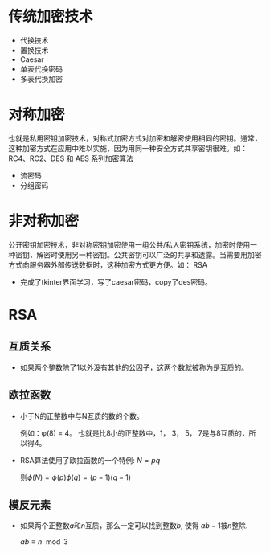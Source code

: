 # 传统加密技术

- 代换技术
- 置换技术
- Caesar
- 单表代换密码
- 多表代换加密
# 对称加密 
也就是私用密钥加密技术，对称式加密方式对加密和解密使用相同的密钥。通常，这种加密方式在应用中难以实施，因为用同一种安全方式共享密钥很难。如：RC4、RC2、DES 和 AES 系列加密算法
- 流密码
- 分组密码
  
# 非对称加密
公开密钥加密技术，非对称密钥加密使用一组公共/私人密钥系统，加密时使用一种密钥，解密时使用另一种密钥。公共密钥可以广泛的共享和透露。当需要用加密方式向服务器外部传送数据时，这种加密方式更方便。如： RSA

- 完成了tkinter界面学习，写了caesar密码，copy了des密码。

# RSA

## 互质关系
- 如果两个整数除了1以外没有其他的公因子，这两个数就被称为是互质的。

## 欧拉函数
- 小于N的正整数中与N互质的数的个数。

  例如：φ(8) = 4。 也就是比8小的正整数中，1， 3， 5， 7是与8互质的，所以得4。
  
- RSA算法使用了欧拉函数的一个特例: $N=pq$
  
  则$\phi(N)=\phi(p)\phi(q)=(p-1)(q-1)$

## 模反元素

- 如果两个正整数$a$和$n$互质，那么一定可以找到整数$b$, 使得 $ab−1$被$n$整除.
  
  $ab≡n\mod3$